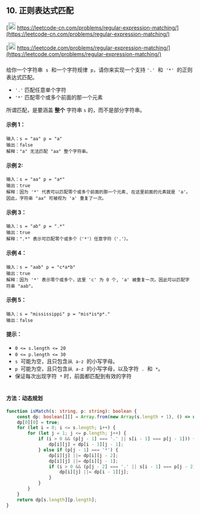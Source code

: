 ## 10. 正则表达式匹配

[<img src="https://static.leetcode-cn.com/cn-mono-assets/production/assets/logo-dark-cn.c42314a8.svg" height="20" /> https://leetcode-cn.com/problems/regular-expression-matching/](https://leetcode-cn.com/problems/regular-expression-matching/)

[<img src="https://assets.leetcode.com/static_assets/public/webpack_bundles/images/logo-dark.e99485d9b.svg" height="20"/> https://leetcode.com/problems/regular-expression-matching/](https://leetcode.com/problems/regular-expression-matching/)

###

给你一个字符串  `s`  和一个字符规律  `p`，请你来实现一个支持 `'.'`  和  `'*'`  的正则表达式匹配。

-   `'.'` 匹配任意单个字符
-   `'*'` 匹配零个或多个前面的那一个元素

所谓匹配，是要涵盖 **整个** 字符串 `s` 的，而不是部分字符串。

#### 示例 1：

```
输入：s = "aa" p = "a"
输出：false
解释："a" 无法匹配 "aa" 整个字符串。
```

#### 示例 2:

```
输入：s = "aa" p = "a*"
输出：true
解释：因为 '*' 代表可以匹配零个或多个前面的那一个元素, 在这里前面的元素就是 'a'。因此，字符串 "aa" 可被视为 'a' 重复了一次。
```

#### 示例 3：

```
输入：s = "ab" p = ".*"
输出：true
解释：".*" 表示可匹配零个或多个（'*'）任意字符（'.'）。
```

#### 示例 4：

```
输入：s = "aab" p = "c*a*b"
输出：true
解释：因为 '*' 表示零个或多个，这里 'c' 为 0 个, 'a' 被重复一次。因此可以匹配字符串 "aab"。
```

#### 示例 5：

```
输入：s = "mississippi" p = "mis*is*p*."
输出：false
```

#### 提示：

-   `0 <= s.length <= 20`
-   `0 <= p.length <= 30`
-   `s`  可能为空，且只包含从  `a-z`  的小写字母。
-   `p`  可能为空，且只包含从  `a-z`  的小写字母，以及字符  `.`  和  `*`。
-   保证每次出现字符  `*` 时，前面都匹配到有效的字符

#

#### 方法：动态规划

```ts
function isMatch(s: string, p: string): boolean {
    const dp: boolean[][] = Array.from(new Array(s.length + 1), () => new Array(p.length + 1).fill(false));
    dp[0][0] = true;
    for (let i = 0; i <= s.length; i++) {
        for (let j = 1; j <= p.length; j++) {
            if (i > 0 && (p[j - 1] === '.' || s[i - 1] === p[j - 1])) {
                dp[i][j] = dp[i - 1][j - 1];
            } else if (p[j - 1] === '*') {
                dp[i][j] ||= dp[i][j - 2];
                dp[i][j] ||= dp[i][j - 1];
                if (i > 0 && (p[j - 2] === '.' || s[i - 1] === p[j - 2])) {
                    dp[i][j] ||= dp[i - 1][j];
                }
            }
        }
    }
    return dp[s.length][p.length];
}
```
